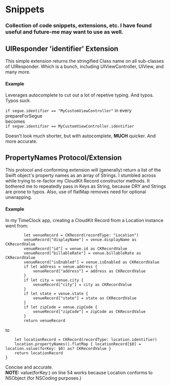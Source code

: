 # Snippets
### Collection of code snippets, extensions, etc. I have found useful and future-me may want to use as well.  
  
    
## UIResponder 'identifier' Extension 
This simple extension returns the stringified Class name on all sub-classes of UIResponder. Which is a bunch, including UIViewController, UIView, and many more. 

#### Example  
  
  
Leverages autocomplete to cut out a lot of repetive typing. And typos. Typos suck.  
  
```if segue.identifier == "MyCustomViewController"```  in every prepareForSegue  
becomes  
```if segue.identifier == MyCustomViewController.identifier```  
  
Doesn't look much shorter, but with autocomplete, **MUCH** quicker. And more accurate.  
  
  
## PropertyNames Protocol/Extension
This protocol and conforming extension will (generally) return a list of the Swift object's property names as an array of Strings.
I stumbled across while trying to re-factor my CloudKit Record constructor methods. It bothered me to repeatedly pass in Keys as String, because DRY and Strings are prone to typos. Also, use of flatMap removes need for optional unwrapping.

#### Example  
  
    
In my TimeClock app, creating a CloudKit Record from a Location instance went from:
```func createCKRecordFrom(location: Location) -> CKRecord? {
        let venueRecord = CKRecord(recordType: "Location")
        venueRecord["displayName"] = venue.displayName as CKRecordValue
        venueRecord["id"] = venue.id as CKRecordValue
        venueRecord["billableRate"] = venue.billableRate as CKRecordValue
        venueRecord["isEnabled"] = venue.isEnabled as CKRecordValue
        if let address = venue.address {
            venueRecord["address"] = address as CKRecordValue
        }
        if let city = venue.city {
            venueRecord["city"] = city as CKRecordValue
        }
        if let state = venue.state {
            venueRecord["state"] = state as CKRecordValue
        }
        if let zipCode = venue.zipCode {
            venueRecord["zipCode"] = zipCode as CKRecordValue
        }
        return venueRecord
```  
  
  
to  

```func makeCKRecordFrom(location: Location) -> CKRecord {
    let locationRecord = CKRecord(recordType: location.identifier)
    location.propertyNames().flatMap { locationRecord[$0] = location.value(forKey: $0) as? CKRecordValue }
    return locationRecord
}
```  
Concise and accurate.  
**NOTE:** value(forKey:) on line 54 works because Location conforms to NSObject (for NSCoding purposes.)
